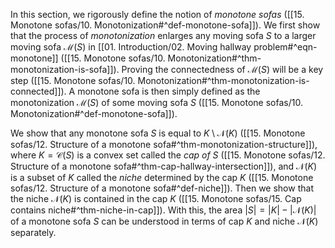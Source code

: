 In this section, we rigorously define the notion of _monotone sofas_ ([[15. Monotone sofas/10. Monotonization#^def-monotone-sofa]]). We first show that the process of _monotonization_ enlarges any moving sofa $S$ to a larger moving sofa $\mathcal{M}(S)$ in [[01. Introduction/02. Moving hallway problem#^eqn-monotone]] ([[15. Monotone sofas/10. Monotonization#^thm-monotonization-is-sofa]]). Proving the connectedness of $\mathcal{M}(S)$ will be a key step ([[15. Monotone sofas/10. Monotonization#^thm-monotonization-is-connected]]). A monotone sofa is then simply defined as the monotonization $\mathcal{M}(S)$ of some moving sofa $S$ ([[15. Monotone sofas/10. Monotonization#^def-monotone-sofa]]).

We show that any monotone sofa $S$ is equal to $K \setminus \mathcal{N}(K)$ ([[15. Monotone sofas/12. Structure of a monotone sofa#^thm-monotonization-structure]]), where $K = \mathcal{C}(S)$ is a convex set called the _cap of_ $S$ ([[15. Monotone sofas/12. Structure of a monotone sofa#^thm-cap-hallway-intersection]]), and $\mathcal{N}(K)$ is a subset of $K$ called the _niche_ determined by the cap $K$ ([[15. Monotone sofas/12. Structure of a monotone sofa#^def-niche]]). Then we show that the niche $\mathcal{N}(K)$ is contained in the cap $K$ ([[15. Monotone sofas/15. Cap contains niche#^thm-niche-in-cap]]). With this, the area $|S| = |K| - |\mathcal{N}(K)|$ of a monotone sofa $S$ can be understood in terms of cap $K$ and niche $\mathcal{N}(K)$ separately.